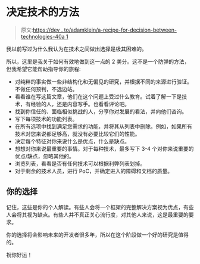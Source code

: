 # 决定技术的方法

> 原文:[https://dev . to/adamklein/a-recipe-for-decision-between-technologies-40a 1](https://dev.to/adamklein/a-recipe-for-deciding-between-technologies-40a1)

我以前写过为什么我认为在技术之间做出选择是极其困难的。

所以，这里是我关于如何有效地做到这一点的 2 美分。这不是一个防弹的方法，但我希望它能帮助指导你的旅程:

*   对纯粹的事实做一些非结构化和无偏见的研究，并根据不同的来源进行验证。不做任何预判，不选边站。
*   看看谁在写这篇文章，他们在这个问题上受过什么教育。试着了解一下是技术，有经验的人，还是内容写手。也看看评论吧。
*   找到你信任的、面临相似挑战的人，分享你对发展的看法，并向他们咨询。
*   写下每项技术的功能列表。
*   在所有选项中找到满足您需求的功能，并将其从列表中删除。例如，如果所有技术对您来说都足够高，就没有必要比较它们的性能。
*   决定每个特征对你来说什么是优点，什么是缺点。
*   想想对你来说最重要的事情。对于每种技术，最多写下 3-4 个对你来说重要的优点/缺点，忽略其他的。
*   浏览列表，看看是否有任何技术可以根据利弊列表划掉。
*   对于剩余的技术人员，进行 PoC，并确定进入的障碍和文档的质量。

## [](#your-choice)你的选择

记住，这些是你的个人解读。有些人会将一个框架的完整解决方案视为优点，有些人会将其视为缺点。有些人并不真正关心流行度，对其他人来说，这是最重要的要求。

你的选择将会影响未来的开发者很多年，所以在这个阶段做一个好的研究是值得的。

祝你好运！